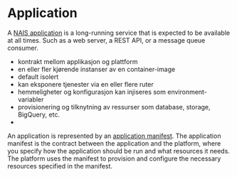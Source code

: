 # Application
A [NAIS application](../../reference/application-example.md) is a long-running service that is expected to be available at all times. Such as a web server, a REST API, or a message queue consumer.

- kontrakt mellom applikasjon og plattform
- en eller fler kjørende instanser av en container-image
- default isolert
- kan eksponere tjenester via en eller flere ruter
- hemmeligheter og konfigurasjon kan injiseres som environment-variabler
- provisionering og tilknytning av ressurser som database, storage, BigQuery, etc.
- 

An application is represented by an [application manifest](../../reference/application-spec.md).
The application manifest is the contract between the application and the platform, where you specify how the application should be run and what resources it needs.
The platform uses the manifest to provision and configure the necessary resources specified in the manifest.

